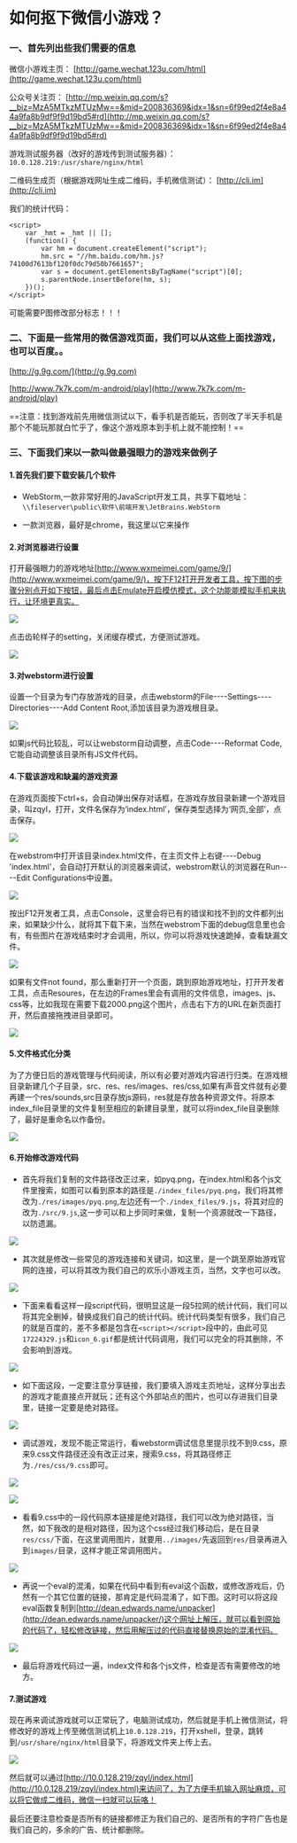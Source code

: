 # 如何抠下微信小游戏？

### 一、首先列出些我们需要的信息

微信小游戏主页：
[http://game.wechat.123u.com/html](http://game.wechat.123u.com/html)

公众号关注页：
[http://mp.weixin.qq.com/s?__biz=MzA5MTkzMTUzMw==&mid=200836369&idx=1&sn=6f99ed2f4e8a44a9fa8b9df9f9d19bd5#rd](http://mp.weixin.qq.com/s?__biz=MzA5MTkzMTUzMw==&mid=200836369&idx=1&sn=6f99ed2f4e8a44a9fa8b9df9f9d19bd5#rd)

游戏测试服务器（改好的游戏传到测试服务器）：
`10.0.128.219:/usr/share/nginx/html`

二维码生成页（根据游戏网址生成二维码，手机微信测试）：
[http://cli.im](http://cli.im)

我们的统计代码：
```
<script>
    var _hmt = _hmt || [];
    (function() {
        var hm = document.createElement("script");
        hm.src = "//hm.baidu.com/hm.js?74100d7613bf120f0dc79d50b7661657";
        var s = document.getElementsByTagName("script")[0];
        s.parentNode.insertBefore(hm, s);
    })();
</script>
```

可能需要P图修改部分标志！！！

### 二、下面是一些常用的微信游戏页面，我们可以从这些上面找游戏，也可以百度。。

[http://g.9g.com/](http://g.9g.com)

[http://www.7k7k.com/m-android/play](http://www.7k7k.com/m-android/play)

==注意：找到游戏前先用微信测试以下，看手机是否能玩，否则改了半天手机是那个不能玩那就白忙乎了，像这个游戏原本到手机上就不能控制！==

### 三、下面我们来以一款叫做最强眼力的游戏来做例子

#### 1.首先我们要下载安装几个软件

- WebStorm,一款非常好用的JavaScript开发工具，共享下载地址：`\\fileserver\public\软件\前端开发\JetBrains.WebStorm`

- 一款浏览器，最好是chrome，我这里以它来操作

#### 2.对浏览器进行设置

打开最强眼力的游戏地址[http://www.wxmeimei.com/game/9/](http://www.wxmeimei.com/game/9/)，按下F12打开开发者工具，按下图的步骤分别点开如下按钮，最后点击Emulate开启模仿模式，这个功能能模拟手机来执行，让环境更真实。

![](manual/programming/wechatgame/1.jpg)


点击齿轮样子的setting，关闭缓存模式，方便测试游戏。

![](manual/programming/wechatgame/2.jpg)


#### 3.对webstorm进行设置

设置一个目录为专门存放游戏的目录，点击webstorm的File----Settings----Directories----Add Content Root,添加该目录为游戏根目录。

![](manual/programming/wechatgame/3.jpg)


如果js代码比较乱，可以让webstorm自动调整，点击Code----Reformat Code,它能自动调整该目录所有JS文件代码。

#### 4.下载该游戏和缺漏的游戏资源

在游戏页面按下ctrl+s，会自动弹出保存对话框，在游戏存放目录新建一个游戏目录，叫zqyl，打开，文件名保存为‘index.html’，保存类型选择为‘网页,全部’，点击保存。

![](manual/programming/wechatgame/4.jpg)


在webstrom中打开该目录index.html文件，在主页文件上右键----Debug 'index.html'，会自动打开默认的浏览器来调试，webstrom默认的浏览器在Run----Edit Configurations中设置。

![](manual/programming/wechatgame/5.jpg)


按出F12开发者工具，点击Console，这里会将已有的错误和找不到的文件都列出来，如果缺少什么，就将其下载下来，当然在webstrom下面的debug信息里也会有，有些图片在游戏结束时才会调用，所以，你可以将游戏快速跪掉，查看缺漏文件。

![](manual/programming/wechatgame/6.jpg)


如果有文件not found，那么重新打开一个页面，跳到原始游戏地址，打开开发者工具，点击Resoures，在左边的Frames里会有调用的文件信息，images、js、css等，比如我现在需要下载2000.png这个图片，点击右下方的URL在新页面打开，然后直接拖拽进目录即可。

![](manual/programming/wechatgame/7.jpg)


#### 5.文件格式化分类

为了方便日后的游戏管理与代码阅读，所以有必要对游戏内容进行归类。在游戏根目录新建几个子目录，src、res、res/images、res/css,如果有声音文件就有必要再建一个res/sounds,src目录存放js源码，res就是存放各种资源文件。将原本index_file目录里的文件复制至相应的新建目录里，就可以将index_file目录删除了，最好是重命名以作备份。

![](manual/programming/wechatgame/8.jpg)


#### 6.开始修改游戏代码

- 首先将我们复制的文件路径改正过来，如pyq.png，在index.html和各个js文件里搜索，如图可以看到原本的路径是`./index_files/pyq.png`，我们将其修改为`./res/images/pyq.png`,左边还有一个`./index_files/9.js`，将其对应的改为`./src/9.js`,这一步可以和上步同时来做，复制一个资源就改一下路径，以防遗漏。

![](manual/programming/wechatgame/9.jpg)


- 其次就是修改一些常见的游戏连接和关键词，如这里，是一个跳至原始游戏官网的连接，可以将其改为我们自己的欢乐小游戏主页，当然，文字也可以改。

![](manual/programming/wechatgame/10.jpg)


- 下面来看看这样一段script代码，很明显这是一段5拉网的统计代码，我们可以将其完全删掉，替换成我们自己的统计代码。统计代码类型有很多，我们自己的就是百度的，差不多都是包含在`<script></script>`段中的，由此可见`17224329.js`和`icon_6.gif`都是统计代码调用，我们可以完全的将其删除，不会影响到游戏。

![](manual/programming/wechatgame/11.jpg)


- 如下面这段，一定要注意分享链接，我们要填入游戏主页地址，这样分享出去的游戏才能直接点开就玩；还有这个外部站点的图片，也可以存进我们目录里，链接一定要是绝对路径。

![](manual/programming/wechatgame/12.jpg)


- 调试游戏，发现不能正常运行，看webstorm调试信息里提示找不到9.css，原来9.css文件路径还没有改正过来，搜索9.css，将其路径修正为`./res/css/9.css`即可。

![](manual/programming/wechatgame/13.jpg)


![](manual/programming/wechatgame/14.jpg)


- 看看9.css中的一段代码原本链接是绝对路径，我们可以改为绝对路径，当然，如下我改的是相对路径，因为这个css经过我们移动后，是在目录`res/css/`下面，在这里调用图片，就要用`../images/`先返回到`res/`目录再进入到`images/`目录，这样才能正常调用图片。

![](manual/programming/wechatgame/18.jpg)

- 再说一个eval的混淆，如果在代码中看到有eval这个函数，或修改游戏后，仍然有一个其它位置的链接，那肯定是代码混淆了，如下图。这时可以将这段eval函数复制到[http://dean.edwards.name/unpacker](http://dean.edwards.name/unpacker/)这个网址上解压，就可以看到原始的代码了，轻松修改链接，然后用解压过的代码直接替换原始的混淆代码。

![](manual/programming/wechatgame/16.jpg)


- 最后将游戏代码过一遍，index文件和各个js文件，检查是否有需要修改的地方。

#### 7.测试游戏

现在再来调试游戏就可以正常玩了，电脑测试成功，然后就是手机上微信测试，将修改好的游戏上传至微信测试机上`10.0.128.219`，打开xshell，登录，跳转到`/usr/share/nginx/html`目录下，将游戏文件夹上传上去。

![](manual/programming/wechatgame/17.jpg)


然后就可以通过[http://10.0.128.219/zqyl/index.html](http://10.0.128.219/zqyl/index.html)来访问了，为了方便手机输入网址麻烦，可以将它做成二维码，微信一扫就可以玩咯！


最后还要注意检查是否所有的链接都修正为我们自己的、是否所有的字符广告也是我们自己的，多余的广告、统计都删除。